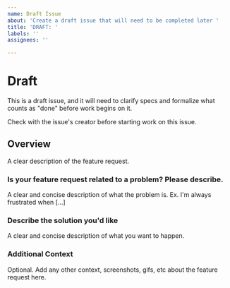 ```yaml
---
name: Draft Issue
about: 'Create a draft issue that will need to be completed later '
title: 'DRAFT: '
labels: ''
assignees: ''

---
```


# Draft

This is a draft issue, and it will need to clarify specs and formalize what
counts as "done" before work begins on it.

Check with the issue's creator before starting work on this issue.

## Overview

A clear description of the feature request.

### Is your feature request related to a problem? Please describe.

A clear and concise description of what the problem is. Ex. I'm always frustrated when [...]

### Describe the solution you'd like

A clear and concise description of what you want to happen.

### Additional Context

Optional. Add any other context, screenshots, gifs, etc about the feature request here.
